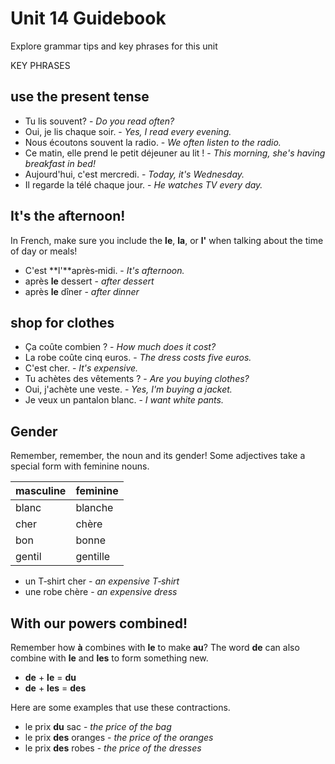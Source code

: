 # Unit 14 Guidebook

Explore grammar tips and key phrases for this unit

KEY PHRASES

## use the present tense

* Tu lis souvent? - *Do you read often?*
* Oui, je lis chaque soir. - *Yes, I read every evening.*
* Nous écoutons souvent la radio. - *We often listen to the radio.*
* Ce matin, elle prend le petit déjeuner au lit ! - *This morning, she's having breakfast in bed!*
* Aujourd'hui, c'est mercredi. - *Today, it's Wednesday.*
* Il regarde la télé chaque jour. - *He watches TV every day.*

## It's the afternoon!

In French, make sure you include the **le**, **la**, or **l'** when talking about the time of day or meals!

* C'est **l'**après‑midi. - *It's afternoon.*
* après **le** dessert - *after dessert*
* après **le** dîner - *after dinner*

## shop for clothes

* Ça coûte combien ? - *How much does it cost?*
* La robe coûte cinq euros. - *The dress costs five euros.*
* C'est cher. - *It's expensive.*
* Tu achètes des vêtements ? - *Are you buying clothes?*
* Oui, j'achète une veste. - *Yes, I'm buying a jacket.*
* Je veux un pantalon blanc. - *I want white pants.*

## Gender
Remember, remember, the noun and its gender! Some adjectives take a special form with feminine nouns.

| masculine | feminine |
| --- | --- |
| blanc | blanche |
| cher | chère |
| bon | bonne |
| gentil | gentille |

* un T‑shirt cher - *an expensive T‑shirt*
* une robe chère - *an expensive dress*

## With our powers combined!

Remember how **à** combines with **le** to make **au**? The word **de** can also combine with **le** and **les** to form something new.

* **de**  + **le** = **du**
* **de**  + **les** = **des**

Here are some examples that use these contractions.

* le prix **du** sac - *the price of the bag*
* le prix **des** oranges - *the price of the oranges*
* le prix **des** robes - *the price of the dresses*
